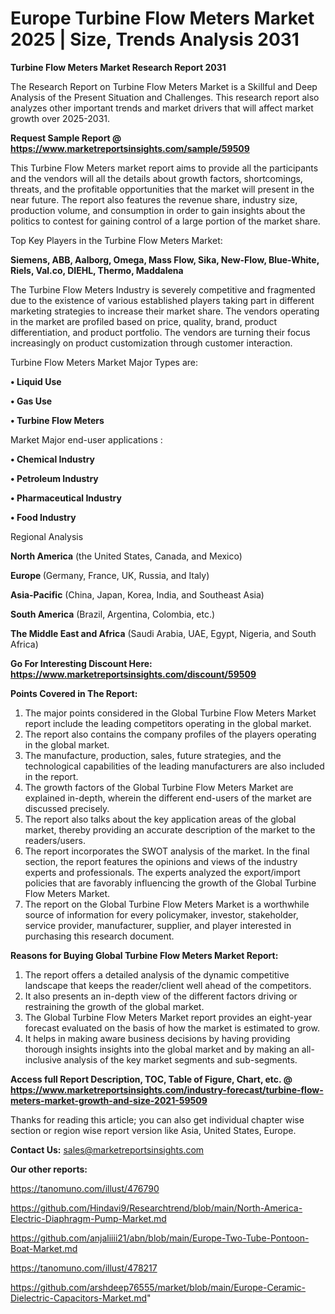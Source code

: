 # Europe Turbine Flow Meters Market 2025 | Size, Trends Analysis 2031

<strong>Turbine Flow Meters Market Research Report 2031</strong>

The Research Report on Turbine Flow Meters Market is a Skillful and Deep Analysis of the Present Situation and Challenges. This research report also analyzes other important trends and market drivers that will affect market growth over 2025-2031.

<strong>Request Sample Report @ <a href=https://www.marketreportsinsights.com/sample/59509>https://www.marketreportsinsights.com/sample/59509</a></strong>

This Turbine Flow Meters market report aims to provide all the participants and the vendors will all the details about growth factors, shortcomings, threats, and the profitable opportunities that the market will present in the near future. The report also features the revenue share, industry size, production volume, and consumption in order to gain insights about the politics to contest for gaining control of a large portion of the market share.

Top Key Players in the Turbine Flow Meters Market:

<strong>Siemens, ABB, Aalborg, Omega, Mass Flow, Sika, New-Flow, Blue-White, Riels, Val.co, DIEHL, Thermo, Maddalena</strong>

The Turbine Flow Meters Industry is severely competitive and fragmented due to the existence of various established players taking part in different marketing strategies to increase their market share. The vendors operating in the market are profiled based on price, quality, brand, product differentiation, and product portfolio. The vendors are turning their focus increasingly on product customization through customer interaction.

Turbine Flow Meters Market Major Types are:

<strong>• Liquid Use

• Gas Use

• Turbine Flow Meters</strong>

Market Major end-user applications :

<strong>• Chemical Industry

• Petroleum Industry

• Pharmaceutical Industry

• Food Industry</strong>

Regional Analysis

</u><strong><b>North America</b></strong> (the United States, Canada, and Mexico)

<strong><b>Europe </b></strong>(Germany, France, UK, Russia, and Italy)

<strong><b>Asia-Pacific</b></strong> (China, Japan, Korea, India, and Southeast Asia)

<strong><b>South America</b></strong> (Brazil, Argentina, Colombia, etc.)

<strong><b>The Middle East and Africa</b></strong> (Saudi Arabia, UAE, Egypt, Nigeria, and South Africa)

<strong>Go For Interesting Discount Here: <a href=https://www.marketreportsinsights.com/discount/59509>https://www.marketreportsinsights.com/discount/59509</a></strong>

<strong>Points Covered in The Report:</strong>
<ol>
  <li>The major points considered in the Global Turbine Flow Meters Market report include the leading competitors operating in the global market.</li>
  <li>The report also contains the company profiles of the players operating in the global market.</li>
  <li>The manufacture, production, sales, future strategies, and the technological capabilities of the leading manufacturers are also included in the report.</li>
  <li>The growth factors of the Global Turbine Flow Meters Market are explained in-depth, wherein the different end-users of the market are discussed precisely.</li>
  <li>The report also talks about the key application areas of the global market, thereby providing an accurate description of the market to the readers/users.</li>
  <li>The report incorporates the SWOT analysis of the market. In the final section, the report features the opinions and views of the industry experts and professionals. The experts analyzed the export/import policies that are favorably influencing the growth of the Global Turbine Flow Meters Market.</li>
  <li>The report on the Global Turbine Flow Meters Market is a worthwhile source of information for every policymaker, investor, stakeholder, service provider, manufacturer, supplier, and player interested in purchasing this research document.</li>
</ol>
<strong>Reasons for Buying Global Turbine Flow Meters Market Report:</strong>

<ol>
  <li>The report offers a detailed analysis of the dynamic competitive landscape that keeps the reader/client well ahead of the competitors.</li>
  <li>It also presents an in-depth view of the different factors driving or restraining the growth of the global market.</li>
  <li>The Global Turbine Flow Meters Market report provides an eight-year forecast evaluated on the basis of how the market is estimated to grow.</li>
  <li>It helps in making aware business decisions by having providing thorough insights insights into the global market and by making an all-inclusive analysis of the key market segments and sub-segments.</li>
</ol>
<strong>Access full Report Description, TOC, Table of Figure, Chart, etc. @ <a href=https://www.marketreportsinsights.com/industry-forecast/turbine-flow-meters-market-growth-and-size-2021-59509>https://www.marketreportsinsights.com/industry-forecast/turbine-flow-meters-market-growth-and-size-2021-59509</a></strong>


Thanks for reading this article; you can also get individual chapter wise section or region wise report version like Asia, United States, Europe.

<strong>Contact Us:</strong>
sales@marketreportsinsights.com

<strong>Our other reports:</strong>

<a href=https://tanomuno.com/illust/476790>https://tanomuno.com/illust/476790</a>

<a href=https://github.com/Hindavi9/Researchtrend/blob/main/North-America-Electric-Diaphragm-Pump-Market.md>https://github.com/Hindavi9/Researchtrend/blob/main/North-America-Electric-Diaphragm-Pump-Market.md</a>

<a href=https://github.com/anjaliiii21/abn/blob/main/Europe-Two-Tube-Pontoon-Boat-Market.md>https://github.com/anjaliiii21/abn/blob/main/Europe-Two-Tube-Pontoon-Boat-Market.md</a>

<a href=https://tanomuno.com/illust/478217>https://tanomuno.com/illust/478217</a>

<a href=https://github.com/arshdeep76555/market/blob/main/Europe-Ceramic-Dielectric-Capacitors-Market.md>https://github.com/arshdeep76555/market/blob/main/Europe-Ceramic-Dielectric-Capacitors-Market.md</a>"
